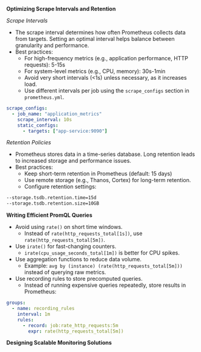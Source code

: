 **Optimizing Scrape Intervals and Retention**

*Scrape Intervals*
- The scrape interval determines how often Prometheus collects data from targets. Setting an optimal interval helps balance between granularity and performance.
- Best practices:
  - For high-frequency metrics (e.g., application performance, HTTP requests): 5-15s
  - For system-level metrics (e.g., CPU, memory): 30s-1min
  - Avoid very short intervals (<1s) unless necessary, as it increases load.
  - Use different intervals per job using the `scrape_configs` section in `prometheus.yml`.
```yaml
scrape_configs:
  - job_name: "application_metrics"
    scrape_interval: 10s
    static_configs:
      - targets: ["app-service:9090"]
```

*Retention Policies*
- Prometheus stores data in a time-series database. Long retention leads to increased storage and performance issues.
- Best practices:
  - Keep short-term retention in Prometheus (default: 15 days)
  - Use remote storage (e.g., Thanos, Cortex) for long-term retention.
  - Configure retention settings:
```bash
--storage.tsdb.retention.time=15d
--storage.tsdb.retention.size=10GB
```

**Writing Efficient PromQL Queries**
- Avoid using `rate()` on short time windows.
  - Instead of `rate(http_requests_total[1s])`, use `rate(http_requests_total[5m])`.
- Use `irate()` for fast-changing counters.
  - `irate(cpu_usage_seconds_total[1m])` is better for CPU spikes.
- Use aggregation functions to reduce data volume.
  - Example: `avg by (instance) (rate(http_requests_total[5m]))` instead of querying raw metrics.
- Use recording rules to store precomputed queries.
  - Instead of running expensive queries repeatedly, store results in Prometheus:
```yaml
groups:
  - name: recording_rules
    interval: 1m
    rules:
      - record: job:rate_http_requests:5m
        expr: rate(http_requests_total[5m])
```

**Designing Scalable Monitoring Solutions**
